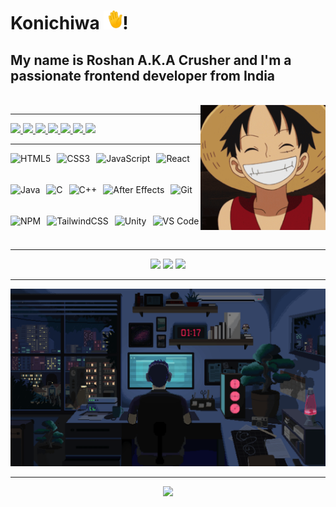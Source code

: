 <h1>Konichiwa <img src="./hand-waving-hand.gif" style="height: 30px;" />!</h1>

<h2>My name is Roshan A.K.A Crusher and I'm a passionate frontend developer from India</h2>

<br />

<img src="./luffy.gif" style="height: 200px; float: right;" />

---

<div align="left">
  <a href="https://discord.gg/dTDgHtnKjF" target="_blank">
    <img src="https://img.shields.io/static/v1?message=Discord&logo=discord&label=&color=7289DA&logoColor=white&labelColor=&style=for-the-badge" style="height: 35px;" />
  </a>
  <a href="https://www.instagram.com/am_crusher.hatake/" target="_blank">
    <img src="https://img.shields.io/static/v1?message=Instagram&logo=instagram&label=&color=E4405F&logoColor=white&labelColor=&style=for-the-badge" style="height: 35px;" />
  </a>
  <a href="https://www.youtube.com/@tc45gaming74" target="_blank">
    <img src="https://img.shields.io/static/v1?message=Youtube&logo=youtube&label=&color=FF0000&logoColor=white&labelColor=&style=for-the-badge" style="height: 35px;" />
  </a>
  <a href="https://www.linkedin.com/in/roshanjain7422" target="_blank">
    <img src="https://img.shields.io/static/v1?message=LinkedIn&logo=linkedin&label=&color=0077B5&logoColor=white&labelColor=&style=for-the-badge" style="height: 35px;" />
  </a>
  <a href="https://dev.to/roshanjain45" target="_blank">
    <img src="https://img.shields.io/static/v1?message=dev.to&logo=dev.to&label=&color=0A0A0A&logoColor=white&labelColor=&style=for-the-badge" style="height: 35px;" />
  </a>
  <a href="https://www.hackerrank.com/profile/roshanjain_22041" target="_blank">
    <img src="https://img.shields.io/static/v1?message=HackerRank&logo=hackerrank&label=&color=2EC866&logoColor=white&labelColor=&style=for-the-badge" style="height: 35px;" />
  </a>
  <a href="https://stackoverflow.com/users/20207030/roshan-jain" target="_blank">
    <img src="https://img.shields.io/static/v1?message=Stackoverflow&logo=stackoverflow&label=&color=FE7A16&logoColor=white&labelColor=&style=for-the-badge" style="height: 35px;" />
  </a>
</div>

---

<div align="left" style="display: flex; flex-wrap: wrap; gap: 10px; align-items: center;">
  <img src="https://cdn.jsdelivr.net/gh/devicons/devicon/icons/html5/html5-original.svg" style="height: 40px;" alt="HTML5" />
  <img src="https://cdn.jsdelivr.net/gh/devicons/devicon/icons/css3/css3-original.svg" style="height: 40px;" alt="CSS3" />
  <img src="https://cdn.jsdelivr.net/gh/devicons/devicon/icons/javascript/javascript-original.svg" style="height: 40px;" alt="JavaScript" />
  <img src="https://cdn.jsdelivr.net/gh/devicons/devicon/icons/react/react-original.svg" style="height: 40px;" alt="React" />
  <img src="https://cdn.jsdelivr.net/gh/devicons/devicon/icons/java/java-original.svg" style="height: 40px;" alt="Java" />
  <img src="https://cdn.jsdelivr.net/gh/devicons/devicon/icons/c/c-original.svg" style="height: 40px;" alt="C" />
  <img src="https://cdn.jsdelivr.net/gh/devicons/devicon/icons/cplusplus/cplusplus-original.svg" style="height: 40px;" alt="C++" />
  <img src="https://cdn.jsdelivr.net/gh/devicons/devicon/icons/aftereffects/aftereffects-original.svg" style="height: 40px;" alt="After Effects" />
  <img src="https://cdn.jsdelivr.net/gh/devicons/devicon/icons/git/git-original.svg" style="height: 40px;" alt="Git" />
  <img src="https://cdn.jsdelivr.net/gh/devicons/devicon/icons/npm/npm-original-wordmark.svg" style="height: 40px;" alt="NPM" />
  <img src="https://cdn.jsdelivr.net/gh/devicons/devicon/icons/tailwindcss/tailwindcss-original-wordmark.svg" style="height: 40px;" alt="TailwindCSS" />
  <img src="https://cdn.jsdelivr.net/gh/devicons/devicon/icons/unity/unity-original.svg" style="height: 40px;" alt="Unity" />
  <img src="https://cdn.jsdelivr.net/gh/devicons/devicon/icons/vscode/vscode-original.svg" style="height: 40px;" alt="VS Code" />
</div>

---

<div align="center">
  <img src="https://github-readme-stats.vercel.app/api?username=Iamjustrosh&hide_title=false&hide_rank=false&show_icons=true&include_all_commits=true&count_private=true&disable_animations=false&theme=dracula&locale=en&hide_border=false" style="height: 150px;" />
  <img src="https://streak-stats.demolab.com?user=iamjustrosh&locale=en&mode=daily&theme=dracula&hide_border=false&border_radius=5" style="height: 150px;" />
  <img src="https://github-readme-stats.vercel.app/api/top-langs?username=Iamjustrosh&locale=en&hide_title=false&layout=compact&card_width=320&langs_count=5&theme=dracula&hide_border=false" style="height: 150px;" />
</div>

---

<div align="center">
  <img src="./readme.gif" alt="Readme Animation" style="max-width: 100%; height: auto;" />
</div>

---

<div align="center">
  <img src="https://profile-counter.glitch.me/roshanjain-45/count.svg?" />
</div>
